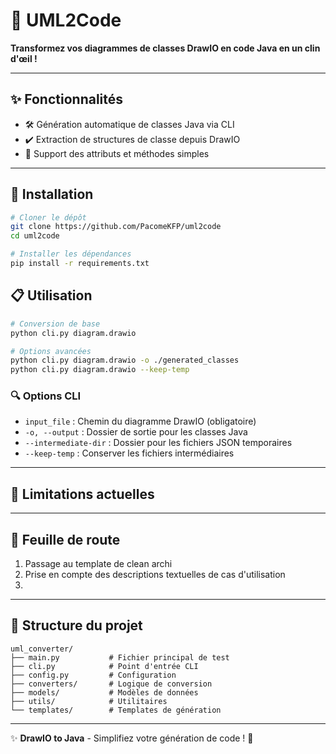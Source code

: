 # 🌟 **UML2Code**  
**Transformez vos diagrammes de classes DrawIO en code Java en un clin d'œil !**  

---  

## ✨ **Fonctionnalités**  
- 🛠️ Génération automatique de classes Java via CLI  
- ✔️ Extraction de structures de classe depuis DrawIO  
- 🚧 Support des attributs et méthodes simples  

---

## 🚀 **Installation**  
```bash
# Cloner le dépôt
git clone https://github.com/PacomeKFP/uml2code
cd uml2code

# Installer les dépendances
pip install -r requirements.txt
```

## 📋 **Utilisation**  
```bash
# Conversion de base
python cli.py diagram.drawio

# Options avancées
python cli.py diagram.drawio -o ./generated_classes
python cli.py diagram.drawio --keep-temp
```

### 🔍 **Options CLI**  
- `input_file` : Chemin du diagramme DrawIO (obligatoire)
- `-o, --output` : Dossier de sortie pour les classes Java
- `--intermediate-dir` : Dossier pour les fichiers JSON temporaires
- `--keep-temp` : Conserver les fichiers intermédiaires

---

## 🛑 **Limitations actuelles**  

---

## 🚀 **Feuille de route**  
1. Passage au template de clean archi
2. Prise en compte des descriptions textuelles de cas d'utilisation
3. 
---

## 📂 **Structure du projet**  
```
uml_converter/
├── main.py           # Fichier principal de test
├── cli.py            # Point d'entrée CLI
├── config.py         # Configuration
├── converters/       # Logique de conversion
├── models/           # Modèles de données
├── utils/            # Utilitaires
└── templates/        # Templates de génération
```

---

✨ **DrawIO to Java** - Simplifiez votre génération de code ! 🚀